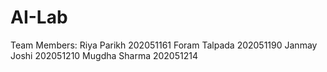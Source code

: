 # AI-Lab

Team Members:
Riya Parikh 202051161
Foram Talpada 202051190
Janmay Joshi 202051210
Mugdha Sharma 202051214
